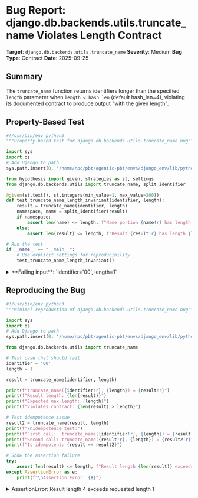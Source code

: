 # Bug Report: django.db.backends.utils.truncate_name Violates Length Contract

**Target**: `django.db.backends.utils.truncate_name`
**Severity**: Medium
**Bug Type**: Contract
**Date**: 2025-09-25

## Summary

The `truncate_name` function returns identifiers longer than the specified `length` parameter when `length < hash_len` (default hash_len=4), violating its documented contract to produce output "with the given length".

## Property-Based Test

```python
#!/usr/bin/env python3
"""Property-based test for django.db.backends.utils.truncate_name bug"""

import sys
import os
# Add Django to path
sys.path.insert(0, '/home/npc/pbt/agentic-pbt/envs/django_env/lib/python3.13/site-packages')

from hypothesis import given, strategies as st, settings
from django.db.backends.utils import truncate_name, split_identifier

@given(st.text(), st.integers(min_value=1, max_value=200))
def test_truncate_name_length_invariant(identifier, length):
    result = truncate_name(identifier, length)
    namespace, name = split_identifier(result)
    if namespace:
        assert len(name) <= length, f"Name portion {name!r} has length {len(name)} > {length}"
    else:
        assert len(result) <= length, f"Result {result!r} has length {len(result)} > {length}"

# Run the test
if __name__ == "__main__":
    # Use explicit settings for reproducibility
    test_truncate_name_length_invariant()
```

<details>

<summary>
**Failing input**: `identifier='00', length=1`
</summary>
```
Traceback (most recent call last):
  File "/home/npc/pbt/agentic-pbt/worker_/12/hypo.py", line 24, in <module>
    test_truncate_name_length_invariant()
    ~~~~~~~~~~~~~~~~~~~~~~~~~~~~~~~~~~~^^
  File "/home/npc/pbt/agentic-pbt/worker_/12/hypo.py", line 13, in test_truncate_name_length_invariant
    def test_truncate_name_length_invariant(identifier, length):
                   ^^^
  File "/home/npc/pbt/agentic-pbt/envs/django_env/lib/python3.13/site-packages/hypothesis/core.py", line 2124, in wrapped_test
    raise the_error_hypothesis_found
  File "/home/npc/pbt/agentic-pbt/worker_/12/hypo.py", line 19, in test_truncate_name_length_invariant
    assert len(result) <= length, f"Result {result!r} has length {len(result)} > {length}"
           ^^^^^^^^^^^^^^^^^^^^^
AssertionError: Result 'b4b1' has length 4 > 1
Falsifying example: test_truncate_name_length_invariant(
    identifier='00',
    length=1,
)
Explanation:
    These lines were always and only run by failing examples:
        /home/npc/pbt/agentic-pbt/envs/django_env/lib/python3.13/site-packages/django/db/backends/utils.py:296
```
</details>

## Reproducing the Bug

```python
#!/usr/bin/env python3
"""Minimal reproduction of django.db.backends.utils.truncate_name bug"""

import sys
import os
# Add Django to path
sys.path.insert(0, '/home/npc/pbt/agentic-pbt/envs/django_env/lib/python3.13/site-packages')

from django.db.backends.utils import truncate_name

# Test case that should fail
identifier = '00'
length = 1

result = truncate_name(identifier, length)

print(f"truncate_name({identifier!r}, {length}) = {result!r}")
print(f"Result length: {len(result)}")
print(f"Expected max length: {length}")
print(f"Violates contract: {len(result) > length}")

# Test idempotence issue
result2 = truncate_name(result, length)
print(f"\nIdempotence test:")
print(f"First call:  truncate_name({identifier!r}, {length}) = {result!r}")
print(f"Second call: truncate_name({result!r}, {length}) = {result2!r}")
print(f"Is idempotent: {result == result2}")

# Show the assertion failure
try:
    assert len(result) <= length, f"Result length {len(result)} exceeds requested length {length}"
except AssertionError as e:
    print(f"\nAssertion Error: {e}")
```

<details>

<summary>
AssertionError: Result length 4 exceeds requested length 1
</summary>
```
truncate_name('00', 1) = 'b4b1'
Result length: 4
Expected max length: 1
Violates contract: True

Idempotence test:
First call:  truncate_name('00', 1) = 'b4b1'
Second call: truncate_name('b4b1', 1) = 'bfde7'
Is idempotent: False

Assertion Error: Result length 4 exceeds requested length 1
```
</details>

## Why This Is A Bug

The function's docstring explicitly states it will "Shorten an SQL identifier to a repeatable mangled version with the given length." This creates a clear contract that the output length should not exceed the `length` parameter. However, when `length < hash_len` (default 4), the function violates this contract by returning a result that is `hash_len` characters long instead of `length` characters.

The bug occurs in line 299 of `/home/npc/pbt/agentic-pbt/envs/django_env/lib/python3.13/site-packages/django/db/backends/utils.py`:
```python
name[: length - hash_len]
```

When `length=1` and `hash_len=4`, this becomes `name[:-3]`. For `name='00'`, this produces an empty string. The function then concatenates an empty namespace prefix, empty truncated name, and the full 4-character hash digest, resulting in a 4-character output that violates the requested 1-character limit.

This also breaks idempotence: calling `truncate_name(truncate_name('00', 1), 1)` produces 'bfde7' instead of 'b4b1', making the function non-deterministic for repeated truncations.

## Relevant Context

Django's `truncate_name` function is used internally by the database backend layer to ensure SQL identifiers comply with database-specific length limits:
- PostgreSQL: 63 characters
- Oracle: 30 characters
- MySQL: 64 characters

While these real-world limits are much larger than where the bug manifests (length < 4), the function should still honor its documented contract for all valid inputs. The function accepts any positive length value without raising an error, implying it should handle edge cases correctly.

The function uses MD5 hashing (via `names_digest`) to create a reproducible short suffix that helps avoid naming collisions when truncating identifiers. This is important for database migrations and schema management.

Source code location: [django/db/backends/utils.py:283-301](https://github.com/django/django/blob/main/django/db/backends/utils.py#L283-L301)

## Proposed Fix

```diff
--- a/django/db/backends/utils.py
+++ b/django/db/backends/utils.py
@@ -293,6 +293,11 @@ def truncate_name(identifier, length=None, hash_len=4):
     if length is None or len(name) <= length:
         return identifier

+    # If length is too small to accommodate the hash, just truncate without hash
+    if length <= hash_len:
+        return "%s%s" % (
+            '%s"."' % namespace if namespace else "",
+            name[:length],
+        )
+
     digest = names_digest(name, length=hash_len)
     return "%s%s%s" % (
         '%s"."' % namespace if namespace else "",
         name[: length - hash_len],
         digest,
     )
```